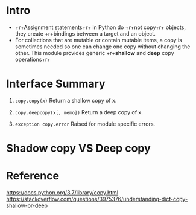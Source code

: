 # Intro
- +r+Assignment statements+r+ in Python do +r+not copy+r+ objects, they create +r+bindings between a target and an object. 
- For collections that are mutable or contain mutable items, a copy is sometimes needed so one can change one copy without changing the other. This module provides generic +r+**shallow** and **deep** copy operations+r+

# Interface Summary
1. `copy.copy(x)`
Return a shallow copy of x.

2. `copy.deepcopy(x[, memo])`
Return a deep copy of x.

3. `exception copy.error`
Raised for module specific errors.

# Shadow copy VS Deep copy

# Reference
https://docs.python.org/3.7/library/copy.html
https://stackoverflow.com/questions/3975376/understanding-dict-copy-shallow-or-deep
